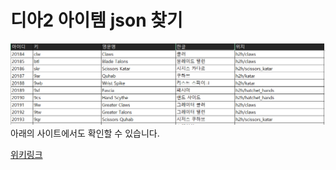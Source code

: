 # 디아2 아이템 json 찾기
![enter image description here](https://github.com/diaassets/diaitems/blob/main/images/screenshot.png?raw=true)
아래의 사이트에서도 확인할 수 있습니다.

[위키링크](https://github.com/diaassets/diaitems/wiki)

